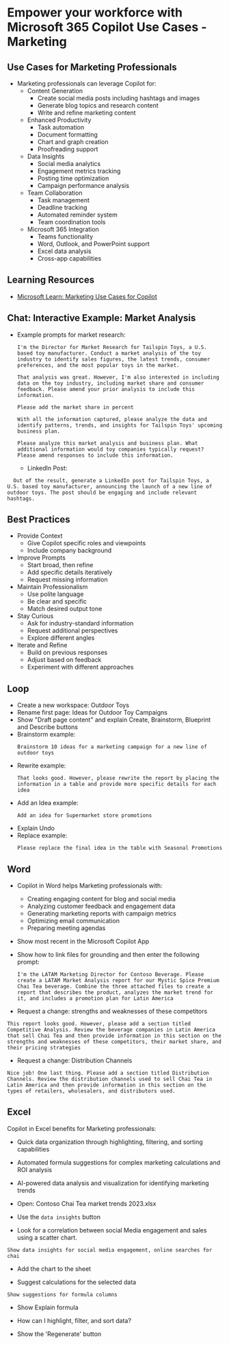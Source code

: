 # Empower your workforce with Microsoft 365 Copilot Use Cases - Marketing

## Use Cases for Marketing Professionals

- Marketing professionals can leverage Copilot for:
  - Content Generation
    - Create social media posts including hashtags and images
    - Generate blog topics and research content
    - Write and refine marketing content
  - Enhanced Productivity
    - Task automation
    - Document formatting
    - Chart and graph creation
    - Proofreading support
  - Data Insights
    - Social media analytics
    - Engagement metrics tracking
    - Posting time optimization
    - Campaign performance analysis
  - Team Collaboration
    - Task management
    - Deadline tracking
    - Automated reminder system
    - Team coordination tools
  - Microsoft 365 Integration
    - Teams functionality
    - Word, Outlook, and PowerPoint support
    - Excel data analysis
    - Cross-app capabilities

## Learning Resources

- [Microsoft Learn: Marketing Use Cases for Copilot](https://learn.microsoft.com/en-us/training/modules/empower-workforce-copilot-marketing/)

## Chat: Interactive Example: Market Analysis

- Example prompts for market research:

  ```prompt
  I'm the Director for Market Research for Tailspin Toys, a U.S. based toy manufacturer. Conduct a market analysis of the toy industry to identify sales figures, the latest trends, consumer preferences, and the most popular toys in the market.
  ```

  ```prompt
  That analysis was great. However, I'm also interested in including data on the toy industry, including market share and consumer feedback. Please amend your prior analysis to include this information.
  ```

  ```prompt
  Please add the market share in percent
  ```

  ```prompt
  With all the information captured, please analyze the data and identify patterns, trends, and insights for Tailspin Toys' upcoming business plan.
  ```

  ```prompt
  Please analyze this market analysis and business plan. What additional information would toy companies typically request? Please amend responses to include this information.
  ```

  - LinkedIn Post:

```prompt
  Out of the result, generate a LinkedIn post for Tailspin Toys, a U.S. based toy manufacturer, announcing the launch of a new line of outdoor toys. The post should be engaging and include relevant hashtags.
```

## Best Practices

- Provide Context
  - Give Copilot specific roles and viewpoints
  - Include company background
- Improve Prompts
  - Start broad, then refine
  - Add specific details iteratively
  - Request missing information
- Maintain Professionalism
  - Use polite language
  - Be clear and specific
  - Match desired output tone
- Stay Curious
  - Ask for industry-standard information
  - Request additional perspectives
  - Explore different angles
- Iterate and Refine
  - Build on previous responses
  - Adjust based on feedback
  - Experiment with different approaches

## Loop

- Create a new workspace: Outdoor Toys
- Rename first page: Ideas for Outdoor Toy Campaigns
- Show "Draft page content" and explain Create, Brainstorm, Blueprint and Describe buttons
- Brainstorm example:
  ```prompt
  Brainstorm 10 ideas for a marketing campaign for a new line of outdoor toys
  ```
- Rewrite example:
  ```prompt
  That looks good. However, please rewrite the report by placing the information in a table and provide more specific details for each idea
  ```
- Add an Idea example:
  ```prompt
  Add an idea for Supermarket store promotions
  ```
- Explain Undo
- Replace example:
  ```prompt
  Please replace the final idea in the table with Seasonal Promotions
  ```

## Word

- Copilot in Word helps Marketing professionals with:

  - Creating engaging content for blog and social media
  - Analyzing customer feedback and engagement data
  - Generating marketing reports with campaign metrics
  - Optimizing email communication
  - Preparing meeting agendas

- Show most recent in the Microsoft Copilot App

- Show how to link files for grounding and then enter the following prompt:

  ```prompt
  I'm the LATAM Marketing Director for Contoso Beverage. Please create a LATAM Market Analysis report for our Mystic Spice Premium Chai Tea beverage. Combine the three attached files to create a report that describes the product, analyzes the market trend for it, and includes a promotion plan for Latin America
  ```

- Request a change: strengths and weaknesses of these competitors

```
This report looks good. However, please add a section titled Competitive Analysis. Review the beverage companies in Latin America that sell Chai Tea and then provide information in this section on the strengths and weaknesses of these competitors, their market share, and their pricing strategies
```

- Request a change: Distribution Channels

```
Nice job! One last thing. Please add a section titled Distribution Channels. Review the distribution channels used to sell Chai Tea in Latin America and then provide information in this section on the types of retailers, wholesalers, and distributors used.
```

## Excel

Copilot in Excel benefits for Marketing professionals:

- Quick data organization through highlighting, filtering, and sorting capabilities
- Automated formula suggestions for complex marketing calculations and ROI analysis
- AI-powered data analysis and visualization for identifying marketing trends

- Open: Contoso Chai Tea market trends 2023.xlsx

- Use the `data insights` button

- Look for a correlation between social Media engagement and sales using a scatter chart.

```
Show data insights for social media engagement, online searches for chai
```

- Add the chart to the sheet

- Suggest calculations for the selected data

```
Show suggestions for formula columns
```

- Show Explain formula

- How can I highlight, filter, and sort data?

- Show the 'Regenerate' button
